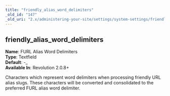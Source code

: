 ```yaml
---
title: "friendly_alias_word_delimiters"
_old_id: "147"
_old_uri: "2.x/administering-your-site/settings/system-settings/friendly_alias_word_delimiters"
---
```


friendly\_alias\_word\_delimiters
---------------------------------

**Name**: FURL Alias Word Delimiters   
**Type**: Textfield   
**Default**: -\_   
**Available In**: Revolution 2.0.8+

Characters which represent word delimiters when processing friendly URL alias slugs. These characters will be converted and consolidated to the preferred FURL alias word delimiter.